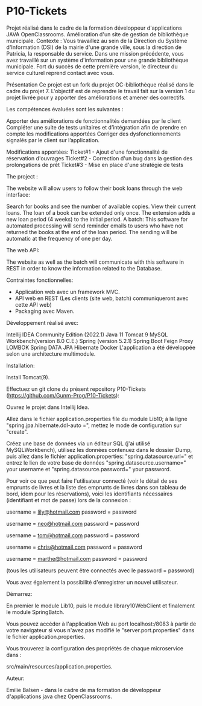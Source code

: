 # P10-Tickets
Projet réalisé dans le cadre de la formation développeur d'applications JAVA OpenClassrooms. Amélioration d'un site de gestion de bibliothèque municipale. Contexte : Vous travaillez au sein de la Direction du Système d'Information (DSI) de la mairie d'une grande ville, sous la direction de Patricia, la responsable du service. Dans une mission précédente, vous avez travaillé sur un système d'information pour une grande bibliothèque municipale. Fort du succès de cette première version, le directeur du service culturel reprend contact avec vous.

Présentation
Ce projet est un fork du projet OC-bibliothèque réalisé dans le cadre du projet 7. L'objectif est de reprendre le travail fait sur la version 1 du projet livrée pour y apporter des améliorations et amener des correctifs.

Les compétences évaluées sont les suivantes :

Apporter des améliorations de fonctionnalités demandées par le client
Compléter une suite de tests unitaires et d’intégration afin de prendre en compte les modifications apportées
Corriger des dysfonctionnements signalés par le client sur l’application.

Modifications apportées:
Ticket#1 - Ajout d'une fonctionnalité de réservation d'ouvrages
Ticket#2 - Correction d'un bug dans la gestion des prolongations de prêt
Ticket#3 - Mise en place d'une stratégie de tests





The project :

The website will allow users to follow their book loans through the web interface:

Search for books and see the number of available copies. View their current loans. The loan of a book can be extended only once. The extension adds a new loan period (4 weeks) to the initial period. A batch: This software for automated processing will send reminder emails to users who have not returned the books at the end of the loan period. The sending will be automatic at the frequency of one per day.

The web API:

The website as well as the batch will communicate with this software in REST in order to know the information related to the Database.

Contraintes fonctionnelles:

- Application web avec un framework MVC.
- API web en REST (Les clients (site web, batch) communiqueront avec cette API web) 
- Packaging avec Maven.

Développement réalisé avec:

Intellij IDEA Community Edition (2022.1)
Java 11
Tomcat 9
MySQL Workbench(version 8.0 C.E.)
Spring (version 5.2.1)
Spring Boot
Feign Proxy
LOMBOK
Spring DATA JPA Hibernate
Docker
L'application a été développée selon une architecture multimodule.

Installation:

Install Tomcat(9).

Effectuez un git clone du présent repository P10-Tickets (https://github.com/Gunm-Prog/P10-Tickets):

Ouvrez le projet dans Intellij Idea.

Allez dans le fichier application.properties file du module Lib10; à la ligne "spring.jpa.hibernate.ddl-auto =", mettez le mode de configuration sur "create".

Créez une base de données via un éditeur SQL (j'ai utilisé MySQLWorkbench), utilisez les données contenuez dans le dossier Dump, puis allez dans le fichier application.properties: "spring.datasource.url=" et entrez le lien de votre base de données "spring.datasource.username=" your username et "spring.datasource.password=" your password.






Pour voir ce que peut faire l'utilisateur connecté (voir le détail de ses emprunts de livres et la liste des emprunts de livres dans son tableau de bord, idem pour les réservations), voici les identifiants nécessaires (identifiant et mot de passe) lors de la connexion :

username = lily@hotmail.com password = password

username = neo@hotmail.com password = password

username = tom@hotmail.com password = password

username = chris@hotmail.com password = password

username = marthe@hotmail.com password = password

(tous les utilisateurs peuvent être connectés avec le password = password)

Vous avez également la possibilité d'enregistrer un nouvel utilisateur.

Démarrez:

En premier le module Lib10, puis le module library10WebClient et finalement le module SpringBatch.

Vous pouvez accéder à l'application Web au port localhost:/8083 à partir de votre navigateur si vous n'avez pas modifié le "server.port.properties" dans le fichier application.properties.

Vous trouverez la configuration des propriétés de chaque microservice dans :

src/main/resources/application.properties.

Auteur:

Emilie Balsen - dans le cadre de ma formation de développeur d'applications java chez OpenClassrooms.
